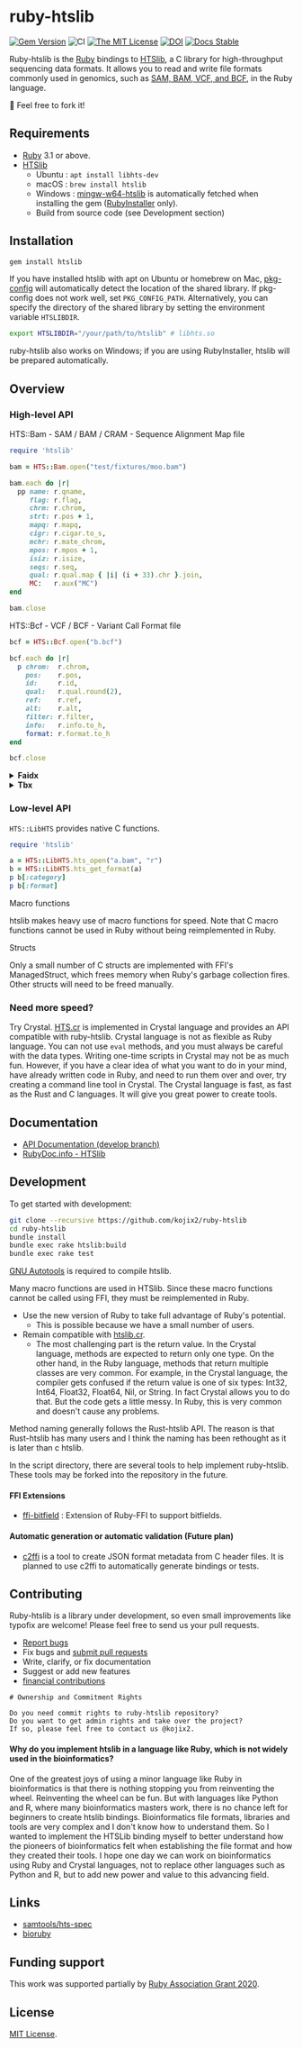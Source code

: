 # ruby-htslib

[![Gem Version](https://badge.fury.io/rb/htslib.svg)](https://badge.fury.io/rb/htslib)
![CI](https://github.com/kojix2/ruby-htslib/workflows/CI/badge.svg)
[![The MIT License](https://img.shields.io/badge/license-MIT-blue.svg)](LICENSE.txt)
[![DOI](https://zenodo.org/badge/247078205.svg)](https://zenodo.org/badge/latestdoi/247078205)
[![Docs Stable](https://img.shields.io/badge/docs-stable-blue.svg)](https://rubydoc.info/gems/htslib)

Ruby-htslib is the [Ruby](https://www.ruby-lang.org) bindings to [HTSlib](https://github.com/samtools/htslib), a C library for high-throughput sequencing data formats. It allows you to read and write file formats commonly used in genomics, such as [SAM, BAM, VCF, and BCF](http://samtools.github.io/hts-specs/), in the Ruby language.

:apple: Feel free to fork it! 

## Requirements

* [Ruby](https://github.com/ruby/ruby) 3.1 or above.
* [HTSlib](https://github.com/samtools/htslib)
  * Ubuntu : `apt install libhts-dev`
  * macOS : `brew install htslib`
  * Windows : [mingw-w64-htslib](https://packages.msys2.org/base/mingw-w64-htslib) is automatically fetched when installing the gem ([RubyInstaller](https://rubyinstaller.org) only).
  * Build from source code (see Development section)

## Installation

```sh
gem install htslib
```

If you have installed htslib with apt on Ubuntu or homebrew on Mac, [pkg-config](https://github.com/ruby-gnome/pkg-config) 
will automatically detect the location of the shared library. If pkg-config does not work well, set `PKG_CONFIG_PATH`.
Alternatively, you can specify the directory of the shared library by setting the environment variable `HTSLIBDIR`.

```sh
export HTSLIBDIR="/your/path/to/htslib" # libhts.so
```

ruby-htslib also works on Windows; if you are using RubyInstaller, htslib will be prepared automatically.

## Overview

### High-level API

HTS::Bam - SAM / BAM / CRAM - Sequence Alignment Map file

```ruby
require 'htslib'

bam = HTS::Bam.open("test/fixtures/moo.bam")

bam.each do |r|
  pp name: r.qname,
     flag: r.flag,
     chrm: r.chrom,
     strt: r.pos + 1,
     mapq: r.mapq,
     cigr: r.cigar.to_s,
     mchr: r.mate_chrom,
     mpos: r.mpos + 1,
     isiz: r.isize,
     seqs: r.seq,
     qual: r.qual.map { |i| (i + 33).chr }.join,
     MC:   r.aux("MC")
end

bam.close
```

HTS::Bcf - VCF / BCF - Variant Call Format file

```ruby
bcf = HTS::Bcf.open("b.bcf")

bcf.each do |r|
  p chrom:  r.chrom,
    pos:    r.pos,
    id:     r.id,
    qual:   r.qual.round(2),
    ref:    r.ref,
    alt:    r.alt,
    filter: r.filter,
    info:   r.info.to_h,
    format: r.format.to_h
end

bcf.close
```

<details>
<summary><b>Faidx</b></summary>

```ruby
fa = HTS::Faidx.open("c.fa")

fa.fetch("chr1:1-10")

fa.close
```

</details>

<details>
<summary><b>Tbx</b></summary>

```ruby

```

</details>

### Low-level API

`HTS::LibHTS` provides native C functions.

```ruby
require 'htslib'

a = HTS::LibHTS.hts_open("a.bam", "r")
b = HTS::LibHTS.hts_get_format(a)
p b[:category]
p b[:format]
```

Macro functions

htslib makes heavy use of macro functions for speed. Note that C macro functions cannot be used in Ruby without being reimplemented in Ruby.

Structs

Only a small number of C structs are implemented with FFI's ManagedStruct, which frees memory when Ruby's garbage collection fires. Other structs will need to be freed manually.

### Need more speed?

Try Crystal. [HTS.cr](https://github.com/bio-crystal/htslib.cr) is implemented in Crystal language and provides an API compatible with ruby-htslib. Crystal language is not as flexible as Ruby language. You can not use `eval` methods, and you must always be careful with the data types. Writing one-time scripts in Crystal may not be as much fun. However, if you have a clear idea of what you want to do in your mind, have already written code in Ruby, and need to run them over and over, try creating a command line tool in Crystal.  The Crystal language is fast, as fast as the Rust and C languages. It will give you great power to create tools.

## Documentation

* [API Documentation (develop branch)](https://kojix2.github.io/ruby-htslib/)
* [RubyDoc.info - HTSlib](https://rdoc.info/gems/htslib)

## Development

To get started with development:

```sh
git clone --recursive https://github.com/kojix2/ruby-htslib
cd ruby-htslib
bundle install
bundle exec rake htslib:build
bundle exec rake test
```

[GNU Autotools](https://en.wikipedia.org/wiki/GNU_Autotools) is required to compile htslib.

Many macro functions are used in HTSlib. Since these macro functions cannot be called using FFI, they must be reimplemented in Ruby.

* Use the new version of Ruby to take full advantage of Ruby's potential.
  * This is possible because we have a small number of users.
* Remain compatible with [htslib.cr](https://github.com/bio-crystal/htslib.cr).
  * The most challenging part is the return value. In the Crystal language, methods are expected to return only one type. On the other hand, in the Ruby language, methods that return multiple classes are very common. For example, in the Crystal language, the compiler gets confused if the return value is one of six types: Int32, Int64, Float32, Float64, Nil, or String. In fact Crystal allows you to do that. But the code gets a little messy. In Ruby, this is very common and doesn't cause any problems.

Method naming generally follows the Rust-htslib API. The reason is that Rust-htslib has many users and I think the naming has been rethought as it is later than c htslib.

In the script directory, there are several tools to help implement ruby-htslib. These tools may be forked into the repository in the future.

#### FFI Extensions

* [ffi-bitfield](https://github.com/kojix2/ffi-bitfield) : Extension of Ruby-FFI to support bitfields.

#### Automatic generation or automatic validation (Future plan)

* [c2ffi](https://github.com/rpav/c2ffi) is a tool to create JSON format metadata from C header files. It is planned to use c2ffi to automatically generate bindings or tests.

## Contributing

Ruby-htslib is a library under development, so even small improvements like typofix are welcome! Please feel free to send us your pull requests.

* [Report bugs](https://github.com/kojix2/ruby-htslib/issues)
* Fix bugs and [submit pull requests](https://github.com/kojix2/ruby-htslib/pulls)
* Write, clarify, or fix documentation
* Suggest or add new features
* [financial contributions](https://github.com/sponsors/kojix2)


```
# Ownership and Commitment Rights

Do you need commit rights to ruby-htslib repository?
Do you want to get admin rights and take over the project?
If so, please feel free to contact us @kojix2.
```

#### Why do you implement htslib in a language like Ruby, which is not widely used in the bioinformatics?

One of the greatest joys of using a minor language like Ruby in bioinformatics is that there is nothing stopping you from reinventing the wheel. Reinventing the wheel can be fun. But with languages like Python and R, where many bioinformatics masters work, there is no chance left for beginners to create htslib bindings. Bioinformatics file formats, libraries and tools are very complex and I don't know how to understand them. So I wanted to implement the HTSLib binding myself to better understand how the pioneers of bioinformatics felt when establishing the file format and how they created their tools. I hope one day we can work on bioinformatics using Ruby and Crystal languages, not to replace other languages such as Python and R, but to add new power and value to this advancing field.

## Links

* [samtools/hts-spec](https://github.com/samtools/hts-specs)
* [bioruby](https://github.com/bioruby/bioruby)

## Funding support

This work was supported partially by [Ruby Association Grant 2020](https://www.ruby.or.jp/en/news/20201022).

## License

[MIT License](https://opensource.org/licenses/MIT).
